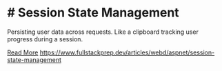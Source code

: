 # # Session State Management

Persisting user data across requests. Like a clipboard tracking user progress during a session.

[Read More](https://www.fullstackprep.dev/articles/webd/aspnet/session-state-management) https://www.fullstackprep.dev/articles/webd/aspnet/session-state-management